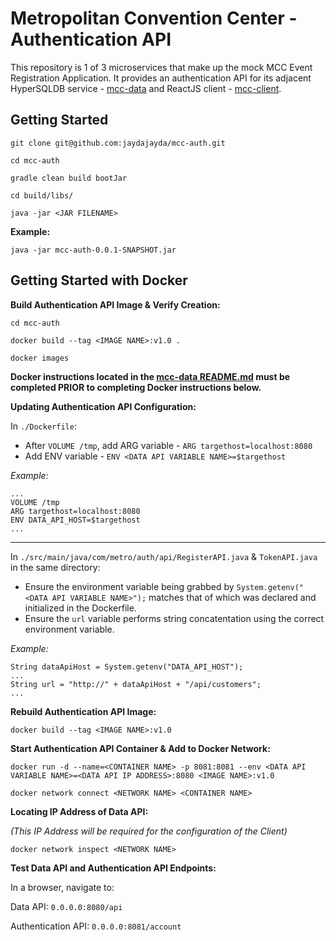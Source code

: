 # Metropolitan Convention Center - Authentication API

This repository is 1 of 3 microservices that make up the mock MCC Event Registration Application.
It provides an authentication API for its adjacent HyperSQLDB service - [mcc-data](https://github.com/jaydajayda/mcc-data.git) and ReactJS client - [mcc-client](https://github.com/jaydajayda/mcc-client.git).

## Getting Started

`git clone git@github.com:jaydajayda/mcc-auth.git`

`cd mcc-auth`

`gradle clean build bootJar`

`cd build/libs/`

`java -jar <JAR FILENAME>`

**Example:**

`java -jar mcc-auth-0.0.1-SNAPSHOT.jar`


## Getting Started with Docker

**Build Authentication API Image & Verify Creation:**

`cd mcc-auth`

`docker build --tag <IMAGE NAME>:v1.0 .`

`docker images`

**Docker instructions located in the [mcc-data README.md](https://github.com/jaydajayda/mcc-data/blob/main/README.md) must be completed PRIOR to completing Docker instructions below.**

**Updating Authentication API Configuration:**

In `./Dockerfile`:
* After `VOLUME /tmp`, add ARG variable - `ARG targethost=localhost:8080`
* Add ENV variable - `ENV <DATA API VARIABLE NAME>=$targethost`

*Example:*

```
...
VOLUME /tmp
ARG targethost=localhost:8080
ENV DATA_API_HOST=$targethost
...
```
______________________________________________________________

In `./src/main/java/com/metro/auth/api/RegisterAPI.java` & `TokenAPI.java` in the same directory:
* Ensure the environment variable being grabbed by `System.getenv("<DATA API VARIABLE NAME>");` matches that of
  which was declared and initialized in the Dockerfile.
* Ensure the `url` variable performs string concatentation using the correct environment variable.

*Example:*

```
String dataApiHost = System.getenv("DATA_API_HOST");
...
String url = "http://" + dataApiHost + "/api/customers";
...
```

**Rebuild Authentication API Image:**

`docker build --tag <IMAGE NAME>:v1.0`

**Start Authentication API Container & Add to Docker Network:**

`docker run -d --name=<CONTAINER NAME> -p 8081:8081 --env <DATA API VARIABLE NAME>=<DATA API IP ADDRESS>:8080 <IMAGE NAME>:v1.0`

`docker network connect <NETWORK NAME> <CONTAINER NAME>`

**Locating IP Address of Data API:**

*(This IP Address will be required for the configuration of the Client)*

`docker network inspect <NETWORK NAME>`

**Test Data API and Authentication API Endpoints:**

In a browser, navigate to: 

Data API:
`0.0.0.0:8080/api`

Authentication API:
`0.0.0.0:8081/account`